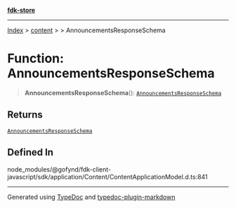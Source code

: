 [**fdk-store**](../../../README.md)
***

[Index](../../../API.md) > [content](../../README.md) > [<internal>](../README.md) > AnnouncementsResponseSchema

# Function: AnnouncementsResponseSchema

> **AnnouncementsResponseSchema**(): [`AnnouncementsResponseSchema`](../type-aliases/type-alias.AnnouncementsResponseSchema.md)

## Returns

[`AnnouncementsResponseSchema`](../type-aliases/type-alias.AnnouncementsResponseSchema.md)

## Defined In

node\_modules/@gofynd/fdk-client-javascript/sdk/application/Content/ContentApplicationModel.d.ts:841

***
Generated using [TypeDoc](https://typedoc.org/) and [typedoc-plugin-markdown](https://www.npmjs.com/package/typedoc-plugin-markdown)
